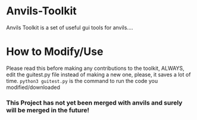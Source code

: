 # Anvils-Toolkit
Anvils Toolkit is a set of useful gui tools for anvils....
# How to Modify/Use
Please read this before making any contributions to the toolkit, ALWAYS, edit the guitest.py file instead of making a new one, please, it saves a lot of time.
``python3 guitest.py``
is the command to run the code you modified/downloaded

### This Project has not yet been merged with anvils and surely will be merged in the future!
